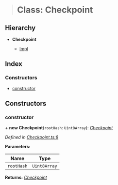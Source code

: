 > # Class: Checkpoint

## Hierarchy

* **Checkpoint**

  * [Impl](_impl_.impl.md)

## Index

### Constructors

* [constructor](_checkpoint_.checkpoint.md#constructor)

## Constructors

###  constructor

\+ **new Checkpoint**(`rootHash`: `Uint8Array`): *[Checkpoint](_checkpoint_.checkpoint.md)*

*Defined in [Checkpoint.ts:8](https://github.com/polkadot-js/common/blob/395569c/packages/trie-db/src/Checkpoint.ts#L8)*

**Parameters:**

Name | Type |
------ | ------ |
`rootHash` | `Uint8Array` |

**Returns:** *[Checkpoint](_checkpoint_.checkpoint.md)*